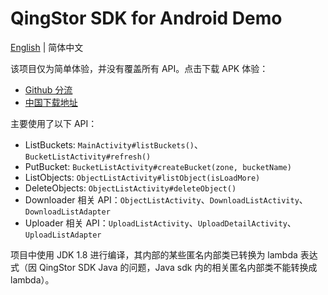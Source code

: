 # QingStor SDK for Android Demo

[English](./README.md) | 简体中文

该项目仅为简单体验，并没有覆盖所有 API。点击下载 APK 体验：

- [Github 分流](./release/demo-release.apk?raw=true)
- [中国下载地址](https://js-cdn.pek3b.qingstor.com/qingstor-sdk-android/demo-release.apk)

主要使用了以下 API：

- ListBuckets: `MainActivity#listBuckets()`、`BucketListActivity#refresh()`
- PutBucket: `BucketListActivity#createBucket(zone, bucketName)`
- ListObjects: `ObjectListActivity#listObject(isLoadMore)`
- DeleteObjects: `ObjectListActivity#deleteObject()`
- Downloader 相关 API：`ObjectListActivity`、`DownloadListActivity`、`DownloadListAdapter`
- Uploader 相关 API：`UploadListActivity`、`UploadDetailActivity`、`UploadListAdapter`

项目中使用 JDK 1.8 进行编译，其内部的某些匿名内部类已转换为 lambda 表达式（因 QingStor SDK Java 的问题，Java sdk 内的相关匿名内部类不能转换成 lambda）。

